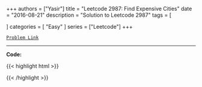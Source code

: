 
+++
authors = ["Yasir"]
title = "Leetcode 2987: Find Expensive Cities"
date = "2016-08-21"
description = "Solution to Leetcode 2987"
tags = [
    
]
categories = [
    "Easy"
]
series = ["Leetcode"]
+++



[`Problem Link`](https://leetcode.com/problems/find-expensive-cities/description/)

---

**Code:**

{{< highlight html >}}

{{< /highlight >}}

